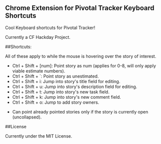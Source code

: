 Chrome Extension for Pivotal Tracker Keyboard Shortcuts
---

Cool Keyboard shortcuts for Pivotal Tracker!

Currently a CF Hackday Project.

##Shortcuts:

All of these apply to while the mouse is hovering over the story of interest.

- Ctrl + Shift + [num]: Point story as num (applies for 0-8, will only apply viable estimate numbers).
- Ctrl + Shift + \`: Point story as unestimated.
- Ctrl + Shift + i: Jump into story's title field for editing.
- Ctrl + Shift + u: Jump into story's description field for editing.
- Ctrl + Shift + t: Jump into story's new task field.
- Ctrl + Shift + k: Jump into story's new comment field.
- Ctrl + Shift + o: Jump to add story owners.

* Can point already pointed stories only if the story is currently open (uncollapsed).

##License

Currently under the MIT License.
